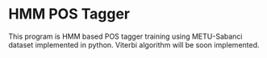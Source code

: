 # HMM POS Tagger # 

This program is HMM based POS tagger training using METU-Sabanci dataset implemented in python. Viterbi algorithm will be soon implemented.